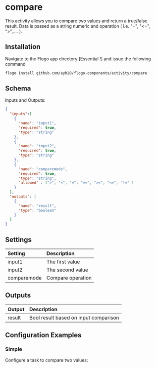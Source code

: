 # compare
This activity allows you to compare two values and return a true/false result. Data is passed as a string numeric and operation ( i.e. "=", "<=", ">",.... ).


## Installation

Navigate to the Flogo app directory [Essential !] and issue the following command

```bash
flogo install github.com/ayh20/flogo-components/activity/compare
```

## Schema
Inputs and Outputs:

```json
{
  "inputs":[
    {
      "name": "input1",
      "required": true,
      "type": "string"
    },
    {
      "name": "input2",
      "required": true,
      "type": "string"
    },
    {
      "name": "comparemode",
      "required": true,
      "type": "string",
      "allowed" : [">", "<", "=", "==", ">=", "<=", "!=" ]
    }
  ],
  "outputs": [
    {
      "name": "result",
      "type": "boolean"
    }
  ]
}
```

## Settings
| Setting     | Description       |
|:------------|:------------------|
| input1      | The first value   |
| input2      | The second value  |
| comparemode | Compare operation |

## Outputs
| Output      | Description                             |
|:------------|:----------------------------------------|
| result      | Bool result based on input comparison   |

## Configuration Examples
### Simple
Configure a task to compare two values:
